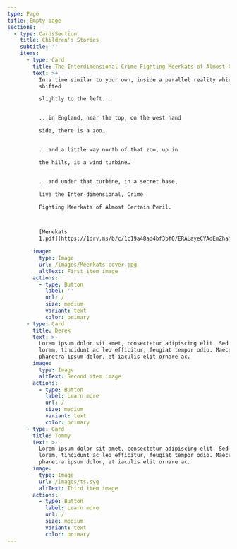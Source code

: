 ```yaml
---
type: Page
title: Empty page
sections:
  - type: CardsSection
    title: Children's Stories
    subtitle: ''
    items:
      - type: Card
        title: The Interdimensional Crime Fighting Meerkats of Almost Certain Peril 1
        text: >+
          In a time similar to your own, inside a parallel reality which is
          shifted

          slightly to the left...


          ...in England, near the top, on the west hand

          side, there is a zoo…


          ...and a little way north of that zoo, up in

          the hills, is a wind turbine…


          ...and under that turbine, in a secret base,

          live the Inter-dimensional, Crime

          Fighting Meerkats of Almost Certain Peril. 



          [Merekats
          1.pdf](https://1drv.ms/b/c/1c19a48ad4bf3bf0/ERALayeCYAdEmZhaYBAZ_x4BDnXdfYA7_JwMDLUlTC9vBQ?e=fDSmsF)

        image:
          type: Image
          url: /images/Meerkats cover.jpg
          altText: First item image
        actions:
          - type: Button
            label: ''
            url: /
            size: medium
            variant: text
            color: primary
      - type: Card
        title: Derek
        text: >-
          Lorem ipsum dolor sit amet, consectetur adipiscing elit. Sed ante
          lorem, tincidunt ac leo efficitur, feugiat tempor odio. Maecenas
          pharetra ipsum dolor, et iaculis elit ornare ac.
        image:
          type: Image
          altText: Second item image
        actions:
          - type: Button
            label: Learn more
            url: /
            size: medium
            variant: text
            color: primary
      - type: Card
        title: Tommy
        text: >-
          Lorem ipsum dolor sit amet, consectetur adipiscing elit. Sed ante
          lorem, tincidunt ac leo efficitur, feugiat tempor odio. Maecenas
          pharetra ipsum dolor, et iaculis elit ornare ac.
        image:
          type: Image
          url: /images/ts.svg
          altText: Third item image
        actions:
          - type: Button
            label: Learn more
            url: /
            size: medium
            variant: text
            color: primary
---
```

